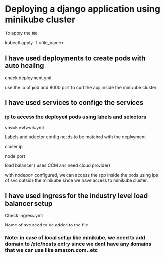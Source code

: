 # Deploying a django application using minikube cluster

To apply the file 

kubectl apply -f <file_name> 

## I have used deployments to create pods with auto healing

check deployment.yml

use the ip of pod and 8000 port to curl the app inside the minikube cluster

## I have used services to confige the services

### ip to access the deployed pods using labels and selectors

check network.yml

Labels and selector config needs to be matched with the deployment 

cluser ip

node port

load balancer ( uses CCM and need cloud provider)

with nodeport configured, we can access the app inside the pods using ips of svc outside the minikube since we have access to minikube cluster.

## I have used ingress for the industry level load balancer setup

Check ingress.yml

Name of svc need to be added to the file.

### Note: in case of local setup like minikube, we need to add domain to /etc/hosts entry since we dont have any domains that we can use like amazon.com..etc
